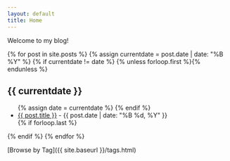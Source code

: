 ```yaml
---
layout: default
title: Home
---
```


Welcome to my blog!

{% for post in site.posts %}
  {% assign currentdate = post.date | date: "%B %Y" %}
  {% if currentdate != date %}
    {% unless forloop.first %}</ul>{% endunless %}
    <h2 id="{{ post.date | date: '%Y-%m' }}">{{ currentdate }}</h2>
    <ul>
    {% assign date = currentdate %}
  {% endif %}
    <li><a href="{{ site.baseurl }}{{ post.url }}">{{ post.title }}</a> - {{ post.date | date: "%B %d, %Y" }}</li>
  {% if forloop.last %}</ul>{% endif %}
{% endfor %}

[Browse by Tag]({{ site.baseurl }}/tags.html)